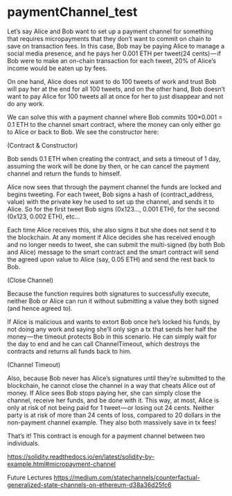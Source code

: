 # paymentChannel_test

Let’s say Alice and Bob want to set up a payment channel for something that requires micropayments that they don’t want to commit on chain to save on transaction fees. In this case, Bob may be paying Alice to manage a social media presence, and he pays her 0.001 ETH per tweet(24 cents) — if Bob were to make an on-chain transaction for each tweet, 20% of Alice’s income would be eaten up by fees.

On one hand, Alice does not want to do 100 tweets of work and trust Bob will pay her at the end for all 100 tweets, and on the other hand, Bob doesn’t want to pay Alice for 100 tweets all at once for her to just disappear and not do any work.

We can solve this with a payment channel where Bob commits 100*0.001 = 0.1 ETH to the channel smart contract, where the money can only either go to Alice or back to Bob. We see the constructor here:

(Contract & Constructor)

Bob sends 0.1 ETH when creating the contract, and sets a timeout of 1 day, assuming the work will be done by then, or he can cancel the payment channel and return the funds to himself.

Alice now sees that through the payment channel the funds are locked and begins tweeting. For each tweet, Bob signs a hash of (contract_address, value) with the private key he used to set up the channel, and sends it to Alice. So for the first tweet Bob signs (0x123…, 0.001 ETH), for the second (0x123, 0.002 ETH), etc…

Each time Alice receives this, she also signs it but she does not send it to the blockchain. At any moment if Alice decides she has received enough and no longer needs to tweet, she can submit the multi-signed (by both Bob and Alice) message to the smart contract and the smart contract will send the agreed upon value to Alice (say, 0.05 ETH) and send the rest back to Bob.

(Close Channel)

Because the function requires both signatures to successfully execute, neither Bob or Alice can run it without submitting a value they both signed (and hence agreed to).

If Alice is malicious and wants to extort Bob once he’s locked his funds, by not doing any work and saying she’ll only sign a tx that sends her half the money — the timeout protects Bob in this scenario. He can simply wait for the day to end and he can call ChannelTimeout, which destroys the contracts and returns all funds back to him.

(Channel Timeout)

Also, because Bob never has Alice’s signatures until they’re submitted to the blockchain, he cannot close the channel in a way that cheats Alice out of money. If Alice sees Bob stops paying her, she can simply close the channel, receive her funds, and be done with it. This way, at most, Alice is only at risk of not being paid for 1 tweet — or losing out 24 cents. Neither party is at risk of more than 24 cents of loss, compared to 20 dollars in the non-payment channel example. They also both massively save in tx fees!

That’s it! This contract is enough for a payment channel between two individuals.

https://solidity.readthedocs.io/en/latest/solidity-by-example.html#micropayment-channel

Future Lectures
https://medium.com/statechannels/counterfactual-generalized-state-channels-on-ethereum-d38a36d25fc6
